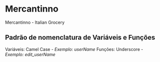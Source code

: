 # Mercantinno
Mercantinno - Italian Grocery

## Padrão de nomenclatura de Variáveis e Funções
Variáveis: Camel Case - *Exemplo: userName*
Funções: Underscore - *Exemplo: edit_userName*
